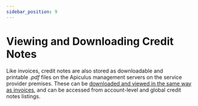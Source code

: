 ```yaml
---
sidebar_position: 9
---
```

# Viewing and Downloading Credit Notes

Like invoices, credit notes are also stored as downloadable and printable _.pdf_ files on the Apiculus management servers on the service provider premises. These can be [downloaded and viewed in the same way as invoices](ViewinganddownloadingInvoices.md), and can be accessed from account-level and global credit notes listings.
